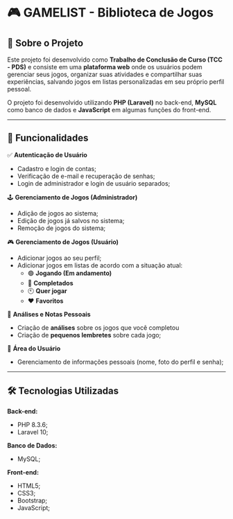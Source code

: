 # 🎮 GAMELIST - Biblioteca de Jogos

## 📘 Sobre o Projeto  

Este projeto foi desenvolvido como **Trabalho de Conclusão de Curso (TCC - PDS)** e consiste em uma **plataforma web** onde os usuários podem gerenciar seus jogos, organizar suas atividades e compartilhar suas experiências, salvando jogos em listas personalizadas em seu próprio perfil pessoal. 

O projeto foi desenvolvido utilizando **PHP (Laravel)** no back-end, **MySQL** como banco de dados e **JavaScript** em algumas funções do front-end.  

---

## 🧩 Funcionalidades  

✅ **Autenticação de Usuário**  
- Cadastro e login de contas;
- Verificação de e-mail e recuperação de senhas;
- Login de administrador e login de usuário separados;  

🕹️ **Gerenciamento de Jogos (Administrador)**  
- Adição de jogos ao sistema;  
- Edição de jogos já salvos no sistema;
- Remoção de jogos do sistema;

🎮 **Gerenciamento de Jogos (Usuário)**  
- Adicionar jogos ao seu perfil;  
- Adicionar jogos em listas de acordo com a situação atual:  
  - 🟢 **Jogando (Em andamento)**  
  - 🏁 **Completados**  
  - 🕙 **Quer jogar**  
  - ❤️ **Favoritos**  

📝 **Análises e Notas Pessoais**  
- Criação de **análises** sobre os jogos que você completou  
- Criação de **pequenos lembretes** sobre cada jogo;  

👤 **Área do Usuário**  
- Gerenciamento de informações pessoais (nome, foto do perfil e senha);  

---

## 🛠️ Tecnologias Utilizadas  

**Back-end:**  
- PHP 8.3.6;  
- Laravel 10;  

**Banco de Dados:**  
- MySQL;  

**Front-end:**  
- HTML5;  
- CSS3;
- Bootstrap;  
- JavaScript;   
